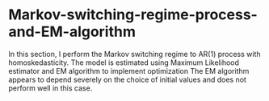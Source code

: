 # Markov-switching-regime-process-and-EM-algorithm
In this section, I perform the Markov switching regime to AR(1) process with homoskedasticity.
The model is estimated using Maximum Likelihood estimator and EM algorithm to implement optimization
The EM algorithm appears to depend severely on the choice of initial values and does not perform well in this case.
